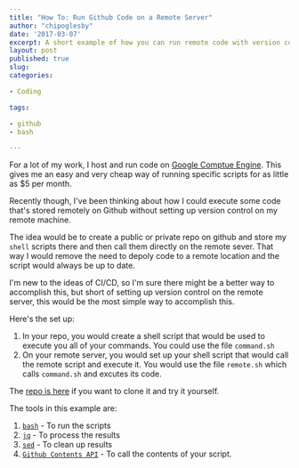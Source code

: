 ```yaml
---
title: "How To: Run Github Code on a Remote Server"
author: "chipoglesby"
date: '2017-03-07'
excerpt: A short example of how you can run remote code with version control.
layout: post
published: true
slug:
categories:

- Coding

tags:

- github
- bash

---
```


For a lot of my work, I host and run code on [Google Comptue Engine](https://cloud.google.com/compute/).
This gives me an easy and very cheap way of running specific scripts for as little as $5 per month.

Recently though, I've been thinking about how I could execute some code that's stored remotely on Github
without setting up version control on my remote machine.

The idea would be to create a public or private repo on github and store my `shell` scripts there and then
call them directly on the remote sever. That way I would remove the need to depoly code to a remote location
and the script would always be up to date.

I'm new to the ideas of CI/CD, so I'm sure there might be a better way to accomplish this, but short of setting up
version control on the remote server, this would be the most simple way to accomplish this.

Here's the set up:

1. In your repo, you would create a shell script that would be used to execute you all of your commands.
You could use the file `command.sh`
2. On your remote server, you would set up your shell script that would call the remote script and execute it.
You would use the file `remote.sh` which calls `command.sh` and excutes its code.

The [repo is here](https://github.com/chipoglesby/bashAndGithub) if you want to clone it and try it yourself.

The tools in this example are:

1. [`bash`](https://www.gnu.org/software/bash/) - To run the scripts
2. [`jq`](https://stedolan.github.io/jq/) - To process the results
3. [`sed`](http://www.grymoire.com/Unix/Sed.html) - To clean up results
4. [`Github Contents API`](https://developer.github.com/v3/repos/contents/) - To call the contents of your script.
